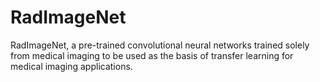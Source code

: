# RadImageNet
RadImageNet, a pre-trained convolutional neural networks trained solely from medical imaging to be used as the basis of transfer learning for medical imaging applications.
